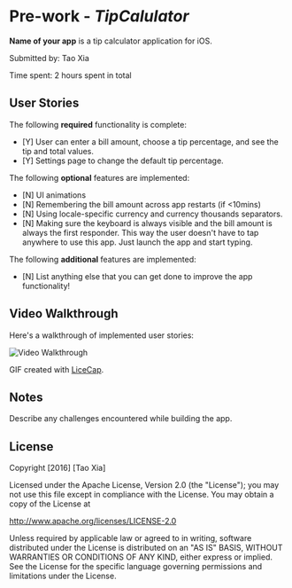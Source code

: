 # Pre-work - *TipCalulator*

**Name of your app** is a tip calculator application for iOS.

Submitted by: Tao Xia

Time spent: 2 hours spent in total

## User Stories

The following **required** functionality is complete:

* [Y] User can enter a bill amount, choose a tip percentage, and see the tip and total values.
* [Y] Settings page to change the default tip percentage.

The following **optional** features are implemented:
* [N] UI animations
* [N] Remembering the bill amount across app restarts (if <10mins)
* [N] Using locale-specific currency and currency thousands separators.
* [N] Making sure the keyboard is always visible and the bill amount is always the first responder. This way the user doesn't have to tap anywhere to use this app. Just launch the app and start typing.

The following **additional** features are implemented:

- [N] List anything else that you can get done to improve the app functionality!

## Video Walkthrough 

Here's a walkthrough of implemented user stories:

<img src='http://imgur.com/a/qPt6C' title='Video Walkthrough' width='' alt='Video Walkthrough' />

GIF created with [LiceCap](http://www.cockos.com/licecap/).

## Notes

Describe any challenges encountered while building the app.

## License

Copyright [2016] [Tao Xia]

Licensed under the Apache License, Version 2.0 (the "License");
you may not use this file except in compliance with the License.
You may obtain a copy of the License at

http://www.apache.org/licenses/LICENSE-2.0

Unless required by applicable law or agreed to in writing, software
distributed under the License is distributed on an "AS IS" BASIS,
WITHOUT WARRANTIES OR CONDITIONS OF ANY KIND, either express or implied.
See the License for the specific language governing permissions and
limitations under the License.